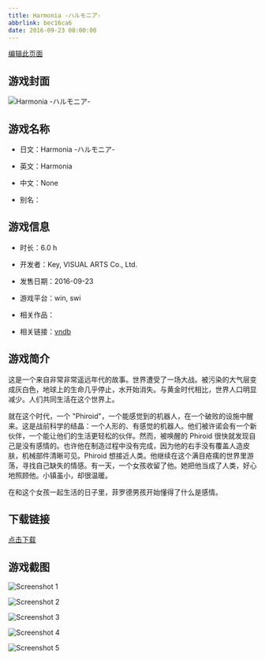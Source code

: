 ```yaml
---
title: Harmonia -ハルモニア-
abbrlink: bec16ca6
date: 2016-09-23 00:00:00
---
```

[编辑此页面](https://github.com/ACG-3/ADV3-source/blob/main/source/_posts/Harmonia%20-%E3%83%8F%E3%83%AB%E3%83%A2%E3%83%8B%E3%82%A2-.md)

## 游戏封面

![Harmonia -ハルモニア-](https://pan.timero.xyz/d/onedrive/img_lib_001/Harmonia%20-%E3%83%8F%E3%83%AB%E3%83%A2%E3%83%8B%E3%82%A2-_cover.avif)


## 游戏名称

- 日文：Harmonia -ハルモニア-
- 英文：Harmonia
- 中文：None

- 别名：


## 游戏信息

- 时长：6.0 h
- 开发者：Key, VISUAL ARTS Co., Ltd.
- 发售日期：2016-09-23
- 游戏平台：win, swi
- 相关作品：

- 相关链接：[vndb](https://vndb.org/v16510)


## 游戏简介

这是一个来自非常非常遥远年代的故事。世界遭受了一场大战。被污染的大气层变成灰白色，地球上的生命几乎停止，水开始消失。与黄金时代相比，世界人口明显减少。人们共同生活在这个世界上。

就在这个时代，一个 "Phiroid"，一个能感觉到的机器人，在一个破败的设施中醒来。这是战前科学的结晶：一个人形的、有感觉的机器人。他们被许诺会有一个新伙伴，一个能让他们的生活更轻松的伙伴。然而，被唤醒的 Phiroid 很快就发现自己是没有感情的。也许他在制造过程中没有完成，因为他的右手没有覆盖人造皮肤，机械部件清晰可见。Phiroid 想接近人类。他继续在这个满目疮痍的世界里游荡，寻找自己缺失的情感。有一天，一个女孩收留了他。她把他当成了人类，好心地照顾他。小镇虽小，却很温暖。

在和这个女孩一起生活的日子里，菲罗德男孩开始懂得了什么是感情。




## 下载链接

[点击下载](https://pan.timero.xyz/onedrive/adv_lib_001/Harmonia%20-%E3%83%8F%E3%83%AB%E3%83%A2%E3%83%8B%E3%82%A2-)


## 游戏截图


![Screenshot 1](https://pan.timero.xyz/d/onedrive/img_lib_001/Harmonia%20-%E3%83%8F%E3%83%AB%E3%83%A2%E3%83%8B%E3%82%A2-_Screenshot_1.avif)

![Screenshot 2](https://pan.timero.xyz/d/onedrive/img_lib_001/Harmonia%20-%E3%83%8F%E3%83%AB%E3%83%A2%E3%83%8B%E3%82%A2-_Screenshot_2.avif)

![Screenshot 3](https://pan.timero.xyz/d/onedrive/img_lib_001/Harmonia%20-%E3%83%8F%E3%83%AB%E3%83%A2%E3%83%8B%E3%82%A2-_Screenshot_3.avif)

![Screenshot 4](https://pan.timero.xyz/d/onedrive/img_lib_001/Harmonia%20-%E3%83%8F%E3%83%AB%E3%83%A2%E3%83%8B%E3%82%A2-_Screenshot_4.avif)

![Screenshot 5](https://pan.timero.xyz/d/onedrive/img_lib_001/Harmonia%20-%E3%83%8F%E3%83%AB%E3%83%A2%E3%83%8B%E3%82%A2-_Screenshot_5.avif)

